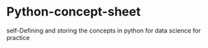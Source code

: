 # Python-concept-sheet
self-Defining and storing the concepts in python for data science for practice

